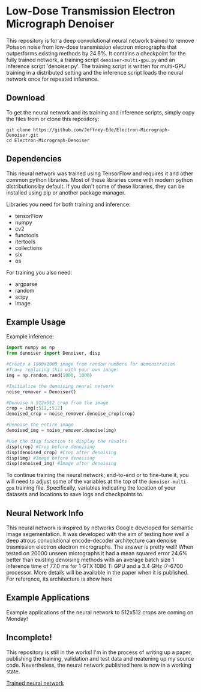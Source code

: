 # Low-Dose Transmission Electron Micrograph Denoiser

This repository is for a deep convolutional neural network trained to remove Poisson noise from low-dose transmission electron micrographs that outperforms existing methods by 24.6%. It contains a checkpoint for the fully trained network, a training script `denoiser-multi-gpu.py` and an inference script 'denoiser.py'. The training script is written for multi-GPU training in a distributed setting and the inference script loads the neural network once for repeated inference.

## Download

To get the neural network and its training and inference scripts, simply copy the files from or clone this repository:

```
git clone https://github.com/Jeffrey-Ede/Electron-Micrograph-Denoiser.git
cd Electron-Micrograph-Denoiser
```

## Dependencies

This neural network was trained using TensorFlow and requires it and other common python libraries. Most of these libraries come with modern python distributions by default. If you don't some of these libraries, they can be installed using pip or another package manager. 

Libraries you need for both training and inference:

* tensorFlow
* numpy
* cv2
* functools
* itertools
* collections
* six
* os

For training you also need:

* argparse
* random
* scipy
* Image

## Example Usage

Example inference:

```python
import numpy as np
from denoiser import Denoiser, disp

#Create a 1000x1000 image from randon numbers for demonstration
#Tra=y replacing this with your own image!
img = np.random.rand(1000, 1000)

#Initialize the denoising neural network
noise_remover = Denoiser()

#Denoise a 512x512 crop from the image
crop = img[:512,:512]
denoised_crop = noise_remover.denoise_crop(crop)

#Denoise the entire image
denoised_img = noise_remover.denoise(img)

#Use the disp function to display the results
disp(crop) #Crop before denoising
disp(denoised_crop) #Crop after denoising
disp(img) #Image before denoising
disp(denoised_img) #Image after denoising
```

To continue training the neural network; end-to-end or to fine-tune it, you will need to adjust some of the variables at the top of the `denoiser-multi-gpu` training file. Specifically, variables indicating the location of your datasets and locations to save logs and checkpoints to.

## Neural Network Info

This neural network is inspired by networks Google developed for semantic image segementation. It was developed with the aim of testing how well a deep atrous convolutional encode-decoder architecture can denoise trasmission electron electron micrographs. The answer is pretty well! When tested on 20000 unseen micrographs it had a mean squared error 24.6% better than existing denoising methods with an average batch size 1 inference time of 77.0 ms for 1 GTX 1080 Ti GPU and a 3.4 GHz i7-6700 processor. More details will be available in the paper when it is published. For reference, its architecture is show here

## Example Applications

Example applications of the neural network to 512x512 crops are coming on Monday!

## Incomplete! 

This repository is still in the works! I'm in the process of writing up a paper, publishing the training, validation and test data and neatening up my source code. Nevertheless, the neural network published here is now in a working state.

[Trained neural network](<add link>)
